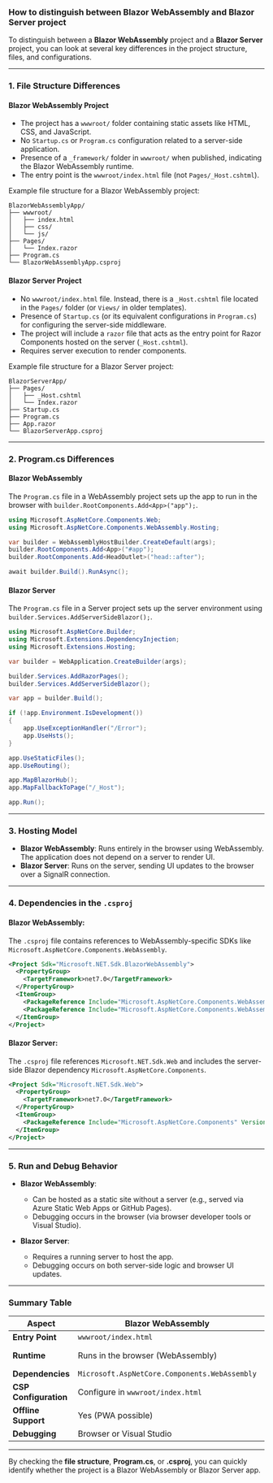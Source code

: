 ### How to distinguish between Blazor WebAssembly and Blazor Server project

To distinguish between a **Blazor WebAssembly** project and a **Blazor Server** project, you can look at several key differences in the project structure, files, and configurations.

---

### **1. File Structure Differences**

#### **Blazor WebAssembly Project**
- The project has a `wwwroot/` folder containing static assets like HTML, CSS, and JavaScript.
- No `Startup.cs` or `Program.cs` configuration related to a server-side application.
- Presence of a `_framework/` folder in `wwwroot/` when published, indicating the Blazor WebAssembly runtime.
- The entry point is the `wwwroot/index.html` file (not `Pages/_Host.cshtml`).

Example file structure for a Blazor WebAssembly project:
```
BlazorWebAssemblyApp/
├── wwwroot/
│   ├── index.html
│   ├── css/
│   └── js/
├── Pages/
│   └── Index.razor
├── Program.cs
└── BlazorWebAssemblyApp.csproj
```

#### **Blazor Server Project**
- No `wwwroot/index.html` file. Instead, there is a `_Host.cshtml` file located in the `Pages/` folder (or `Views/` in older templates).
- Presence of `Startup.cs` (or its equivalent configurations in `Program.cs`) for configuring the server-side middleware.
- The project will include a `razor` file that acts as the entry point for Razor Components hosted on the server (`_Host.cshtml`).
- Requires server execution to render components.

Example file structure for a Blazor Server project:
```
BlazorServerApp/
├── Pages/
│   ├── _Host.cshtml
│   └── Index.razor
├── Startup.cs
├── Program.cs
├── App.razor
└── BlazorServerApp.csproj
```

---

### **2. Program.cs Differences**

#### **Blazor WebAssembly**
The `Program.cs` file in a WebAssembly project sets up the app to run in the browser with `builder.RootComponents.Add<App>("app");`.

```csharp
using Microsoft.AspNetCore.Components.Web;
using Microsoft.AspNetCore.Components.WebAssembly.Hosting;

var builder = WebAssemblyHostBuilder.CreateDefault(args);
builder.RootComponents.Add<App>("#app");
builder.RootComponents.Add<HeadOutlet>("head::after");

await builder.Build().RunAsync();
```

#### **Blazor Server**
The `Program.cs` file in a Server project sets up the server environment using `builder.Services.AddServerSideBlazor();`.

```csharp
using Microsoft.AspNetCore.Builder;
using Microsoft.Extensions.DependencyInjection;
using Microsoft.Extensions.Hosting;

var builder = WebApplication.CreateBuilder(args);

builder.Services.AddRazorPages();
builder.Services.AddServerSideBlazor();

var app = builder.Build();

if (!app.Environment.IsDevelopment())
{
    app.UseExceptionHandler("/Error");
    app.UseHsts();
}

app.UseStaticFiles();
app.UseRouting();

app.MapBlazorHub();
app.MapFallbackToPage("/_Host");

app.Run();
```

---

### **3. Hosting Model**
- **Blazor WebAssembly**: Runs entirely in the browser using WebAssembly. The application does not depend on a server to render UI.
- **Blazor Server**: Runs on the server, sending UI updates to the browser over a SignalR connection.

---

### **4. Dependencies in the `.csproj`**

#### **Blazor WebAssembly**:
The `.csproj` file contains references to WebAssembly-specific SDKs like `Microsoft.AspNetCore.Components.WebAssembly`.

```xml
<Project Sdk="Microsoft.NET.Sdk.BlazorWebAssembly">
  <PropertyGroup>
    <TargetFramework>net7.0</TargetFramework>
  </PropertyGroup>
  <ItemGroup>
    <PackageReference Include="Microsoft.AspNetCore.Components.WebAssembly" Version="7.0.0" />
    <PackageReference Include="Microsoft.AspNetCore.Components.WebAssembly.DevServer" Version="7.0.0" />
  </ItemGroup>
</Project>
```

#### **Blazor Server**:
The `.csproj` file references `Microsoft.NET.Sdk.Web` and includes the server-side Blazor dependency `Microsoft.AspNetCore.Components`.

```xml
<Project Sdk="Microsoft.NET.Sdk.Web">
  <PropertyGroup>
    <TargetFramework>net7.0</TargetFramework>
  </PropertyGroup>
  <ItemGroup>
    <PackageReference Include="Microsoft.AspNetCore.Components" Version="7.0.0" />
  </ItemGroup>
</Project>
```

---

### **5. Run and Debug Behavior**
- **Blazor WebAssembly**:
  - Can be hosted as a static site without a server (e.g., served via Azure Static Web Apps or GitHub Pages).
  - Debugging occurs in the browser (via browser developer tools or Visual Studio).
  
- **Blazor Server**:
  - Requires a running server to host the app.
  - Debugging occurs on both server-side logic and browser UI updates.

---

### **Summary Table**

| **Aspect**                 | **Blazor WebAssembly**                     | **Blazor Server**                          |
|----------------------------|--------------------------------------------|--------------------------------------------|
| **Entry Point**            | `wwwroot/index.html`                      | `Pages/_Host.cshtml`                       |
| **Runtime**                | Runs in the browser (WebAssembly)         | Runs on the server, UI updates via SignalR |
| **Dependencies**           | `Microsoft.AspNetCore.Components.WebAssembly` | `Microsoft.AspNetCore.Components`         |
| **CSP Configuration**      | Configure in `wwwroot/index.html`         | Configure in `Startup.cs` or `Program.cs` |
| **Offline Support**        | Yes (PWA possible)                        | No                                         |
| **Debugging**              | Browser or Visual Studio                  | Server and client                          |

---

By checking the **file structure**, **Program.cs**, or **.csproj**, you can quickly identify whether the project is a Blazor WebAssembly or Blazor Server app.
